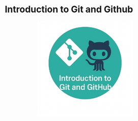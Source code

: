 # Introduction to Git and Github 

<p align="center">
    <img src="./docs/images/git_and_github.png" alt="drawing" width="300">
</p>
